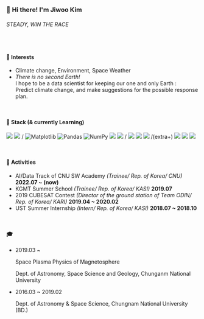 ### 👋 **Hi there! I'm Jiwoo Kim**

###### *STEADY, WIN THE RACE*

<br>


#### 💫 Interests

- Climate change, Environment, Space Weather
- *There is no second Earth!* <br>
  I hope to be a data scientist for keeping our one and only Earth : <br>
 Predict climate change, and make suggestions for the possible response plan. 

<br>


#### 🌱 Stack (& currently Learning)

<img src="https://img.shields.io/badge/Python-3776AB?style=flat&logo=Python&logoColor=white"> <img src="https://img.shields.io/badge/idl-004880?style=flat&logo=idl&logoColor=white"> / ![Matplotlib](https://img.shields.io/badge/Matplotlib-%23ffffff.svg?style=flat&logo=Matplotlib&logoColor=black) ![Pandas](https://img.shields.io/badge/pandas-%23150458.svg?style=flat&logo=pandas&logoColor=white)  ![NumPy](https://img.shields.io/badge/numpy-%23013243.svg?style=flat&logo=numpy&logoColor=white) <img src="https://img.shields.io/badge/PyTorch-EE4C2C?style=flat&logo=PyTorch&logoColor=white"> <img src="https://img.shields.io/badge/scikit-learn-F7931E?style=flat&logo=scikit-learn &logoColor=white"> / <img src="https://img.shields.io/badge/github-181717?style=flat&logo=github&logoColor=white"> <img src="https://img.shields.io/badge/Notion-000000?style=flat&logo=Notion&logoColor=white"> <img src="https://img.shields.io/badge/Tistory-000000?style=flat&logo=Tistory&logoColor=white"> /(extra+) <img src="https://img.shields.io/badge/AdobePhotoshop-31A8FF?style=flat&logo=AdobePhotoshop&logoColor=white"> <img src="https://img.shields.io/badge/Adobe Illustrator-FF9A00?style=flat&logo=Adobe Illustrator&logoColor=white"> <img src="https://img.shields.io/badge/Autodesk-0696D7?style=flat&logo=Autodesk&logoColor=white">




<br>

#### 🔭 Activities

- AI/Data Track of CNU SW Academy *(Trainee/ Rep. of Korea/ CNU)* **2022.07 ~ (now)**
- KGMT Summer School *(Trainee/ Rep. of Korea/ KASI)* **2019.07**
- 2019 CUBESAT Contest *(Director of the ground station of Team ODIN/ Rep. of Korea/ KARI)* **2019.04 ~ 2020.02**
- UST Summer Internship *(Intern/ Rep. of Korea/ KASI)* **2018.07 ~ 2018.10**




<br>

#### 🎓

- 2019.03 ~ 

  Space Plasma Physics of Magnetosphere

  Dept. of Astronomy, Space Science and Geology, Chunganm National University


- 2016.03 ~ 2019.02

  Dept. of Astronomy & Space Science, Chungnam National University (BD.)


<br><br>

<!-- 
<h4 align="left">✨ Github Stats ✨</h4>
<div align="left">

[![Anurag's GitHub stats](https://github-readme-stats.vercel.app/api?username=Jiwookimm&hide_title=true&show_icons=true&include_all_commits=true&disable_animations=true&theme=algolia&bg_color=white,grey,darkgrey,black&text_color=black&hide_border=True&include_all_commits=True)](https://github.com/anuraghazra/github-readme-stats)
 -->
<br>
<br>

